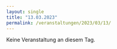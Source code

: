 ```yaml
---
layout: single
title: "13.03.2023"
permalink: /veranstaltungen/2023/03/13/
---
```


Keine Veranstaltung an diesem Tag.
